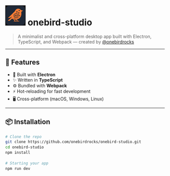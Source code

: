 # <img height="64px" width="64px" src="./resources/onebird-ai.png" /> onebird-studio


> A minimalist and cross-platform desktop app built with Electron, TypeScript, and Webpack — created by [@onebirdrocks](https://github.com/onebirdrocks)

---

## 🚀 Features

- 🧠 Built with **Electron**
- ✨ Written in **TypeScript**
- ⚙️ Bundled with **Webpack**
- ⚡ Hot-reloading for fast development
- 🖥️ Cross-platform (macOS, Windows, Linux)

---

## 📦 Installation

```bash
# Clone the repo
git clone https://github.com/onebirdrocks/onebird-studio.git
cd onebird-studio
npm install

# Starting your app
npm run dev



